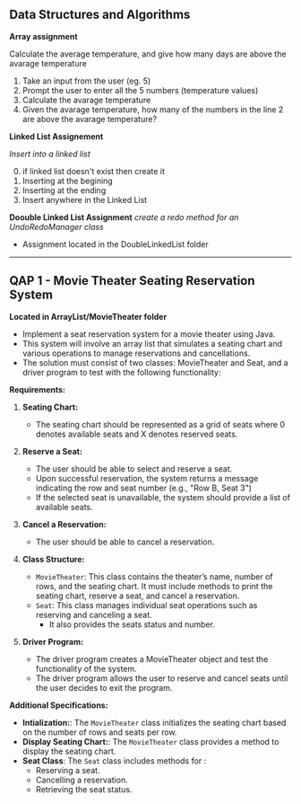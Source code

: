 ## Data Structures and Algorithms
**Array assignment**

Calculate the average temperature, and give how many days are above the avarage temperature
1. Take an input from the user (eg. 5)
2. Prompt the user to enter all the 5 numbers (temperature values)
3. Calculate the avarage temperature
4. Given the avarage temperature, how many of the numbers in the line 2 are above the avarage temperature?

**Linked List Assignement** 

*Insert into a linked list*

0. if linked list doesn't exist then create it
1. Inserting at the begining
2. Inserting at the ending
3. Insert anywhere in the Linked List

**Doouble Linked List Assignment**
*create a redo method for an UndoRedoManager class*
- Assignment located in the DoubleLinkedList folder

***

## QAP 1 - Movie Theater Seating Reservation System

**Located in ArrayList/MovieTheater folder**

- Implement a seat reservation system for a movie theater using Java. 
- This system will involve an array list that simulates a seating chart and various operations to manage reservations and cancellations. 
- The solution must consist of two classes: MovieTheater and Seat, and a driver program to test
with the following functionality:

**Requirements:**

1. **Seating Chart:**
   - The seating chart should be represented as a grid of seats where 0 denotes available seats and X denotes reserved seats.

2. **Reserve a Seat:**
   - The user should be able to select and reserve a seat. 
   - Upon successful reservation, the system returns a message indicating the row and seat number (e.g., "Row B, Seat 3")
   - If the selected seat is unavailable, the system should provide a list of available seats.
3. **Cancel a Reservation:**
   - The user should be able to cancel a reservation. 
4. **Class Structure:**
    -  `MovieTheater`: This class contains the theater’s name, number of rows, and the seating chart. It must include methods to print the seating chart, reserve a seat, and cancel a reservation.
    - `Seat`:  This class manages individual seat operations such as reserving and canceling a seat.
      - It also provides the seats status and number.
5. **Driver Program:**
    - The driver program  creates a MovieTheater object and test the functionality of the system.
    - The driver program  allows the user to reserve and cancel seats until the user decides to exit the program.
   
**Additional Specifications:**
- **Intialization:**: The `MovieTheater` class initializes the seating chart based on the number of rows and seats per row.
- **Display Seating Chart:**: The `MovieTheater` class  provides a method to display the seating chart.
- **Seat Class**: The `Seat` class includes methods for :
  - Reserving a seat.
  - Cancelling a reservation.
  - Retrieving the seat status.
